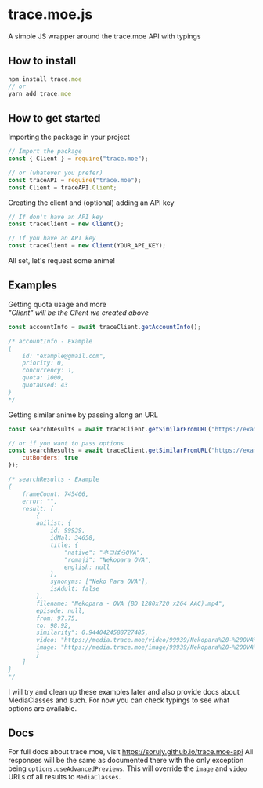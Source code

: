 # trace.moe.js

A simple JS wrapper around the trace.moe API with typings

## How to install

```js
npm install trace.moe
// or
yarn add trace.moe
```

## How to get started

Importing the package in your project

```js
// Import the package
const { Client } = require("trace.moe");

// or (whatever you prefer)
const traceAPI = require("trace.moe");
const Client = traceAPI.Client;
```

Creating the client and (optional) adding an API key

```js
// If don't have an API key
const traceClient = new Client();

// If you have an API key
const traceClient = new Client(YOUR_API_KEY);
```

All set, let's request some anime!

## Examples

Getting quota usage and more<br>
_"Client" will be the Client we created above_

```js
const accountInfo = await traceClient.getAccountInfo();

/* accountInfo - Example
{
    id: "example@gmail.com",
    priority: 0,
    concurrency: 1,
    quota: 1000,
    quotaUsed: 43
}
*/
```

Getting similar anime by passing along an URL

```js
const searchResults = await traceClient.getSimilarFromURL("https://example.com/example.png");

// or if you want to pass options
const searchResults = await traceClient.getSimilarFromURL("https://example.com/example.png", { 
    cutBorders: true
});

/* searchResults - Example
{
    frameCount: 745406,
    error: "",
    result: [
        {
        anilist: {
            id: 99939,
            idMal: 34658,
            title: { 
                "native": "ネコぱらOVA", 
                "romaji": "Nekopara OVA", 
                english: null 
            },
            synonyms: ["Neko Para OVA"],
            isAdult: false
        },
        filename: "Nekopara - OVA (BD 1280x720 x264 AAC).mp4",
        episode: null,
        from: 97.75,
        to: 98.92,
        similarity": 0.9440424588727485,
        video: "https://media.trace.moe/video/99939/Nekopara%20-%20OVA%20(BD%201280x720%20x264%20AAC).mp4?t=98.33500000000001&token=xxxxxxxxxxxxxx",
        image: "https://media.trace.moe/image/99939/Nekopara%20-%20OVA%20(BD%201280x720%20x264%20AAC).mp4?t=98.33500000000001&token=xxxxxxxxxxxxxx"
        }
    ]
}
*/
```

I will try and clean up these examples later and also provide docs about MediaClasses and such. For now you can check typings to see what options are available.

## Docs
For full docs about trace.moe, visit https://soruly.github.io/trace.moe-api
All responses will be the same as documented there with the only exception being `options.useAdvancedPreviews`. This will override the `image` and `video` URLs of all results to `MediaClasses`.